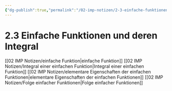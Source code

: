 ```yaml
---
{"dg-publish":true,"permalink":"/02-imp-notizen/2-3-einfache-funktionen-und-deren-integral/"}
---
```


# 2.3 Einfache Funktionen und deren Integral

[[02 IMP Notizen/einfache Funktion\|einfache Funktion]]
[[02 IMP Notizen/Integral einer einfachen Funktion\|Integral einer einfachen Funktion]]
[[02 IMP Notizen/elementare Eigenschaften der einfachen Funktionen\|elementare Eigenschaften der einfachen Funktionen]]
[[02 IMP Notizen/Folge einfacher Funktionen\|Folge einfacher Funktionen]]
